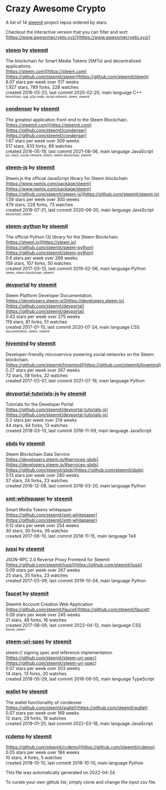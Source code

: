 # Crazy Awesome Crypto
A list of 14 [steemit](https://github.com/steemit) project repos ordered by stars.  

Checkout the interactive version that you can filter and sort: 
[https://www.awesomecrypto.xyz/](https://www.awesomecrypto.xyz/)  


### [steem](https://github.com/steemit/steem) by [steemit](https://github.com/steemit)  
The blockchain for Smart Media Tokens (SMTs) and decentralized applications.  
[https://steem.com](https://steem.com)  
[https://github.com/steemit/steem](https://github.com/steemit/steem)  
6.07 stars per week over 317 weeks  
1,927 stars, 789 forks, 228 watches  
created 2016-03-23, last commit 2020-02-20, main language C++  
<sub><sup>blockchain, cpp, p2p-node, social-network, steem, steemit</sup></sub>


### [condenser](https://github.com/steemit/condenser) by [steemit](https://github.com/steemit)  
The greatest application front-end to the Steem Blockchain.  
[https://steemit.com](https://steemit.com)  
[https://github.com/steemit/condenser](https://github.com/steemit/condenser)  
1.67 stars per week over 309 weeks  
517 stars, 433 forks, 89 watches  
created 2016-05-19, last commit 2021-08-06, main language JavaScript  
<sub><sup>jsx, react, social-network, steem, steem-blockchain, steemit</sup></sub>


### [steem-js](https://github.com/steemit/steem-js) by [steemit](https://github.com/steemit)  
Steem.js the official JavaScript library for Steem blockchain  
[https://www.npmjs.com/package/steem](https://www.npmjs.com/package/steem)  
[https://github.com/steemit/steem-js](https://github.com/steemit/steem-js)  
1.59 stars per week over 300 weeks  
479 stars, 228 forks, 73 watches  
created 2016-07-21, last commit 2020-06-30, main language JavaScript  
<sub><sup>blockchain, steem</sup></sub>


### [steem-python](https://github.com/steemit/steem-python) by [steemit](https://github.com/steemit)  
The official Python (3) library for the Steem Blockchain.  
[https://steem.io](https://steem.io)  
[https://github.com/steemit/steem-python](https://github.com/steemit/steem-python)  
0.6 stars per week over 266 weeks  
159 stars, 107 forks, 50 watches  
created 2017-03-13, last commit 2019-02-06, main language Python  
<sub><sup>steem, steem-blockchain, steemit</sup></sub>


### [devportal](https://github.com/steemit/devportal) by [steemit](https://github.com/steemit)  
Steem Platform Developer Documentation.  
[https://developers.steem.io](https://developers.steem.io)  
[https://github.com/steemit/devportal](https://github.com/steemit/devportal)  
0.43 stars per week over 275 weeks  
119 stars, 81 forks, 51 watches  
created 2017-01-10, last commit 2020-07-24, main language CSS  
<sub><sup>documentation, steem, steemit</sup></sub>


### [hivemind](https://github.com/steemit/hivemind) by [steemit](https://github.com/steemit)  
Developer-friendly microservice powering social networks on the Steem blockchain.  
[https://github.com/steemit/hivemind](https://github.com/steemit/hivemind)  
0.27 stars per week over 267 weeks  
72 stars, 58 forks, 32 watches  
created 2017-03-07, last commit 2021-07-19, main language Python  


### [devportal-tutorials-js](https://github.com/steemit/devportal-tutorials-js) by [steemit](https://github.com/steemit)  
Tutorials for the Developer Portal  
[https://github.com/steemit/devportal-tutorials-js](https://github.com/steemit/devportal-tutorials-js)  
0.2 stars per week over 214 weeks  
44 stars, 44 forks, 13 watches  
created 2018-03-13, last commit 2018-11-09, main language JavaScript  


### [sbds](https://github.com/steemit/sbds) by [steemit](https://github.com/steemit)  
Steem Blockchain Data Service  
[https://developers.steem.io/#services-sbds](https://developers.steem.io/#services-sbds)  
[https://github.com/steemit/sbds](https://github.com/steemit/sbds)  
0.13 stars per week over 280 weeks  
37 stars, 24 forks, 23 watches  
created 2016-12-08, last commit 2018-03-20, main language Python  


### [smt-whitepaper](https://github.com/steemit/smt-whitepaper) by [steemit](https://github.com/steemit)  
Smart Media Tokens whitepaper  
[https://github.com/steemit/smt-whitepaper](https://github.com/steemit/smt-whitepaper)  
0.12 stars per week over 254 weeks  
30 stars, 30 forks, 39 watches  
created 2017-06-10, last commit 2018-11-15, main language TeX  


### [jussi](https://github.com/steemit/jussi) by [steemit](https://github.com/steemit)  
JSON-RPC 2.0 Reverse Proxy Frontend for Steemit  
[https://github.com/steemit/jussi](https://github.com/steemit/jussi)  
0.09 stars per week over 267 weeks  
25 stars, 35 forks, 23 watches  
created 2017-03-09, last commit 2019-10-04, main language Python  


### [faucet](https://github.com/steemit/faucet) by [steemit](https://github.com/steemit)  
Steemit Account Creation Web Application  
[https://github.com/steemit/faucet](https://github.com/steemit/faucet)  
0.09 stars per week over 245 weeks  
21 stars, 48 forks, 16 watches  
created 2017-08-09, last commit 2022-04-12, main language CSS  
<sub><sup>faucet, steem</sup></sub>


### [steem-uri-spec](https://github.com/steemit/steem-uri-spec) by [steemit](https://github.com/steemit)  
steem:// signing spec and reference implementation  
[https://github.com/steemit/steem-uri-spec](https://github.com/steemit/steem-uri-spec)  
0.07 stars per week over 203 weeks  
14 stars, 13 forks, 20 watches  
created 2018-05-29, last commit 2018-06-05, main language TypeScript  


### [wallet](https://github.com/steemit/wallet) by [steemit](https://github.com/steemit)  
The wallet functionality of condenser  
[https://github.com/steemit/wallet](https://github.com/steemit/wallet)  
0.07 stars per week over 169 weeks  
12 stars, 29 forks, 16 watches  
created 2019-01-25, last commit 2022-03-18, main language JavaScript  


### [rcdemo](https://github.com/steemit/rcdemo) by [steemit](https://github.com/steemit)  
  
[https://github.com/steemit/rcdemo](https://github.com/steemit/rcdemo)  
0.05 stars per week over 184 weeks  
10 stars, 4 forks, 5 watches  
created 2018-10-10, last commit 2018-10-10, main language Python  


This file was automatically generated on 2022-04-24.  

To curate your own github list, simply clone and change the input csv file.  